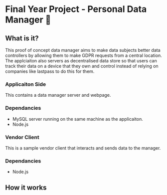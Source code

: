 # Final Year Project - Personal Data Manager 📝
## What is it?
This proof of concept data manager aims to make data subjects better data controllers by allowing them to make GDPR requests from a central location. 
The applciaiton also servers as decentralised data store so that users can track their data on a device that they own and control instead of relying 
on companies like lastpass to do this for them.
### Applicaiton Side
This contains a data manager server and webpage.
### Dependancies
- MySQL server running on the same machine as the applicaiton.
- Node.js
### Vendor Client
This is a sample vendor client that interacts and sends data to the manager.
### Dependancies
- Node.js
## How it works
